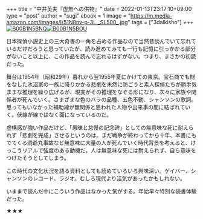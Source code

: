 +++
title = "中井英夫『虚無への供物』"
date = 2022-01-13T23:17:10+09:00
type = "post"
author = "sugi"
ebook = 1
image = "https://m.media-amazon.com/images/I/51N8nv-p-3L._SL500_.jpg"
tags = ["3daikisho"]
+++
<a href="https://www.amazon.co.jp/dp/B00B1N5BNQ/?tag=chezsugi-22" target="_blank" class="alignleft"><img src="https://m.media-amazon.com/images/I/51N8nv-p-3L._SL200_.jpg" alt="B00B1N5BNQ" border="0" /></a><a href="https://www.amazon.co.jp/dp/B00B1N5BOU/?tag=chezsugi-22" target="_blank" class="alignleft"><img src="https://m.media-amazon.com/images/I/51qnSlobseL._SL200_.jpg" alt="B00B1N5BOU" border="0" /></a>

日本探偵小説史上の三大奇書の一角を占める作品なので当然昔読んでいて忘れているだけだろうと思っていたが、読み進めてみても一行も記憶に引っかかる部分がないこと以上に、この作品を読んで忘れるはずがない。つまり、まさかの初読だった。

舞台は1954年（昭和29年）暮れから翌1955年夏にかけての東京。宝石商でも財をなした氷沼家の一族に降りかかる悲劇を未然に防ごうと素人探偵たちが勝手気ままな推理を繰り広げるが、現実がその推理をなぞる形になり、次々に家族や関係者が死んでいく。さまざまな色のバラの品種、五色不動、シャンソンの歌詞。思ってもいなかった補助線が無関係と思われた人物や出来事の間に結ばれていく。伏線が線ではなく面になっているのだ。

虚構感が強い作品だけど、「愚昧と怠慢の記念碑」としての無意味な死に耐えられず「悲劇を完成」させるというのは、まだ戦争が終わってから十年、本書にもでてくる洞爺丸事故など無意味に大量の人が死んでいく時代背景を考えると、けっこうリアルで強度のある動機だ。人は無意味な死には耐えられず、自ら意味をつけたそうとしてしまう。

この時代の文化状況を語る資料としても読めていろいろ興味深い。ゲイバー、シャンソンのレコード、ラジオ。むしろ現代より活気があったかもしれない。

いままで読んだ中にこういう作品はなかった気がする。年始早々特別な読書体験だった。

★★★